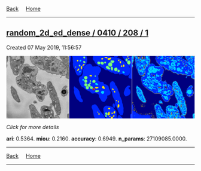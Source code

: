 
[Back](..)&nbsp;&nbsp;&nbsp;&nbsp;&nbsp;[Home](https://leapmanlab.github.io/snapshots)

---

<div class="summary"><a href="1"><h2>random_2d_ed_dense / 0410 / 208 / 1</h2></a><p>Created 07 May 2019, 11:56:57
</p><a href="1"><img src="1/media/summary.png" align="center"></a><p>
<i>Click for more details</i>
</p></div>

**ari**: 0.5364. **miou**: 0.2160. **accuracy**: 0.6949. **n_params**: 27109085.0000. 

---

[Back](..)&nbsp;&nbsp;&nbsp;&nbsp;&nbsp;[Home](https://leapmanlab.github.io/snapshots)

---